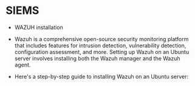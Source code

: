# SIEMS
- WAZUH installation 
- Wazuh is a comprehensive open-source security monitoring platform that includes features for intrusion detection, vulnerability detection, configuration assessment, and more.  Setting up Wazuh on an Ubuntu server involves installing both the Wazuh manager and the Wazuh agent.

- Here's a step-by-step guide to installing Wazuh on an Ubuntu server:


